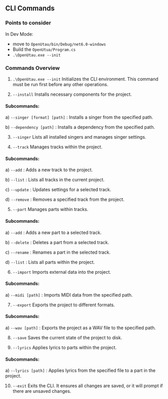
## CLI Commands

### Points to consider

In Dev Mode: 

- move to `OpenUtau/bin/Debug/net6.0-windows`
- Build the `OpenUtua/Program.cs`
- `.\OpenUtau.exe --init`

### Commands Overview

1) `.\OpenUtau.exe --init`
Initializes the CLI environment. This command must be run first before any other operations.

2) `--install`
Installs necessary components for the project.

#### Subcommands:
a) `--singer [format] [path]` : Installs a singer from the specified path.

b) `--dependency [path]` : Installs a dependency from the specified path.

3) `--singer`
Lists all installed singers and manages singer settings.

4) `--track`
Manages tracks within the project.

#### Subcommands:
a) `--add` : Adds a new track to the project.

b) `--list` : Lists all tracks in the current project.

c) `--update` : Updates settings for a selected track.

d) `--remove` : Removes a specified track from the project.

5) `--part`
Manages parts within tracks.

#### Subcommands:
a) `--add` : Adds a new part to a selected track.

b) `--delete` : Deletes a part from a selected track.

c) `--rename` : Renames a part in the selected track.

d) `--list` : Lists all parts within the project.

6) `--import`
Imports external data into the project.

#### Subcommands:
a) `--midi [path]` : Imports MIDI data from the specified path.

7) `--export`
Exports the project to different formats.

#### Subcommands:

a) `--wav [path]` : Exports the project as a WAV file to the specified path.

8) `--save`
Saves the current state of the project to disk.

9) `--lyrics`
Applies lyrics to parts within the project.

#### Subcommands:
a) `--lyrics [path]` : Applies lyrics from the specified file to a part in the project.  

10) `--exit`
Exits the CLI. It ensures all changes are saved, or it will prompt if there are unsaved changes.